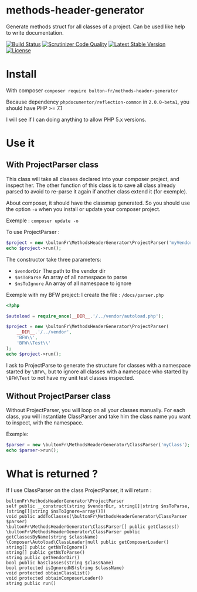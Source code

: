 # methods-header-generator
Generate methods struct for all classes of a project. Can be used like help to write documentation.

[![Build Status](https://travis-ci.org/bulton-fr/methods-header-generator.svg?branch=develop)](https://travis-ci.org/bulton-fr/methods-header-generator) [![Scrutinizer Code Quality](https://scrutinizer-ci.com/g/bulton-fr/methods-header-generator/badges/quality-score.png?b=develop)](https://scrutinizer-ci.com/g/bulton-fr/methods-header-generator/?branch=develop) [![Latest Stable Version](https://poser.pugx.org/bulton-fr/methods-header-generator/v/stable.svg)](https://packagist.org/packages/bulton-fr/methods-header-generator) [![License](https://poser.pugx.org/bulton-fr/methods-header-generator/license.svg)](https://packagist.org/packages/bulton-fr/methods-header-generator)

# Install
With composer
`composer require bulton-fr/methods-header-generator`

Because dependency `phpdocumentor/reflection-common` in `2.0.0-beta1`, you should have PHP >= 7.1

I will see if I can doing anything to allow PHP 5.x versions.

# Use it

## With ProjectParser class
This class will take all classes declared into your composer project, and inspect her. The other function of this class is to save all class already parsed to avoid to re-parse it again if another class extend it (for exemple).

About composer, it should have the classmap generated. So you should use the option `-o` when you install or update your composer project.

Exemple : `composer update -o`

To use ProjectParser :
```php
$project = new \bultonFr\MethodsHeaderGenerator\ProjectParser('myVendorPath', ['myNamespaceToInspect\\']);
echo $project->run();
```
The constructor take three parameters:
* `$vendorDir` The path to the vendor dir
* `$nsToParse` An array of all namespace to parse
* `$nsToIgnore` An array of all namespace to ignore

Exemple with my BFW project:
I create the file : `/docs/parser.php`
```php
<?php

$autoload = require_once(__DIR__.'/../vendor/autoload.php');

$project = new \bultonFr\MethodsHeaderGenerator\ProjectParser(
    __DIR__.'/../vendor',
    'BFW\\',
    'BFW\\Test\\'
);
echo $project->run();
```
I ask to ProjectParse to generate the structure for classes with a namespace started by `\BFW\`, but to ignore all classes with a namespace who started by `\BFW\Test` to not have my unit test classes inspected.

## Without ProjectParser class
Without ProjectParser, you will loop on all your classes manually. For each class, you will instantiate ClassParser and take him the class name you want to inspect, with the namespace.

Exemple:
```php
$parser = new \bultonFr\MethodsHeaderGenerator\ClassParser('myClass');
echo $parser->run();
```

# What is returned ?
If I use ClassParser on the class ProjectParser, it will return :
```
bultonFr\MethodsHeaderGenerator\ProjectParser
self public __construct(string $vendorDir, string[]|string $nsToParse, [string[]|string $nsToIgnore=array()])
void public addToClasses(\bultonFr\MethodsHeaderGenerator\ClassParser $parser)
\bultonFr\MethodsHeaderGenerator\ClassParser[] public getClasses()
\bultonFr\MethodsHeaderGenerator\ClassParser public getClassesByName(string $className)
\Composer\Autoload\ClassLoader|null public getComposerLoader()
string[] public getNsToIgnore()
string[] public getNsToParse()
string public getVendorDir()
bool public hasClasses(string $className)
bool protected isIgnoredNS(string $className)
void protected obtainClassList()
void protected obtainComposerLoader()
string public run()
```
